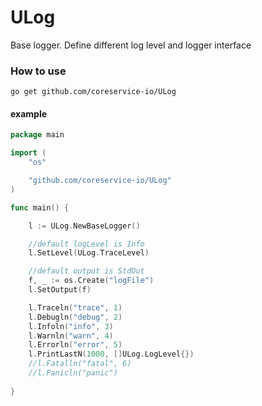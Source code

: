 # ULog

Base logger. Define different log level and logger interface

### How to use
```
go get github.com/coreservice-io/ULog
```

#### example
```go
package main

import (
	"os"

	"github.com/coreservice-io/ULog"
)

func main() {

	l := ULog.NewBaseLogger()

	//default logLevel is Info
	l.SetLevel(ULog.TraceLevel)

	//default output is StdOut
	f, _ := os.Create("logFile")
	l.SetOutput(f)

	l.Traceln("trace", 1)
	l.Debugln("debug", 2)
	l.Infoln("info", 3)
	l.Warnln("warn", 4)
	l.Errorln("error", 5)
	l.PrintLastN(1000, []ULog.LogLevel{})
	//l.Fatalln("fatal", 6)
	//l.Panicln("panic")
	
}
```
